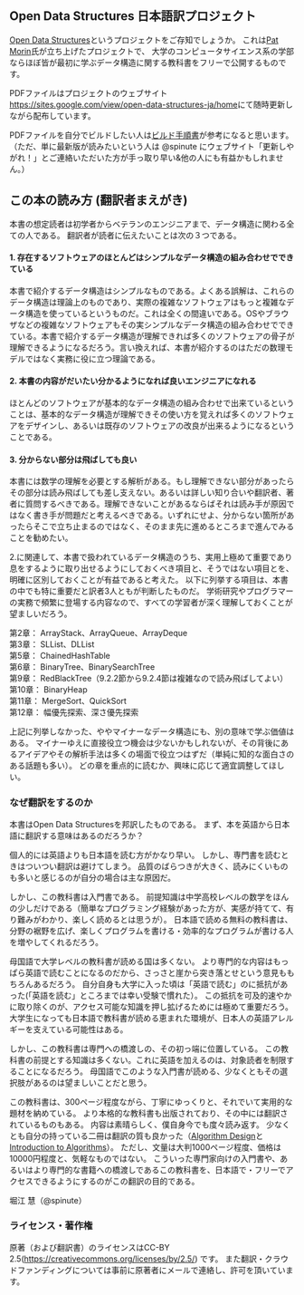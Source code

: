## Open Data Structures 日本語訳プロジェクト

[Open Data Structures](http://opendatastructures.org/)というプロジェクトをご存知でしょうか。
これは[Pat Morin](http://cglab.ca/~morin/)氏が立ち上げたプロジェクトで、
大学のコンピュータサイエンス系の学部ならほぼ皆が最初に学ぶデータ構造に関する教科書をフリーで公開するものです。

PDFファイルはプロジェクトのウェブサイト<https://sites.google.com/view/open-data-structures-ja/home>にて随時更新しながら配布しています。

PDFファイルを自分でビルドしたい人は[ビルド手順書](https://github.com/spinute/ods/wiki/%E6%97%A5%E6%9C%AC%E8%AA%9E%E7%89%88pdf%E3%81%AE%E4%BD%9C%E6%88%90%E6%89%8B%E9%A0%86#%E3%82%B3%E3%83%B3%E3%83%91%E3%82%A4%E3%83%AB%E3%81%AB%E6%AC%A0%E5%A6%82%E3%81%97%E3%81%A6%E3%81%84%E3%82%8B%E3%83%95%E3%82%A1%E3%82%A4%E3%83%AB%E3%81%AE%E8%AA%BF%E6%95%B4)が参考になると思います。（ただ、単に最新版が読みたいという人は @spinute にウェブサイト「更新しやがれ！」とご連絡いただいた方が手っ取り早い&他の人にも有益かもしれません。）

## この本の読み方 (翻訳者まえがき)

本書の想定読者は初学者からベテランのエンジニアまで、データ構造に関わる全ての人である。
翻訳者が読者に伝えたいことは次の３つである。

#### 1. 存在するソフトウェアのほとんどはシンプルなデータ構造の組み合わせでできている

本書で紹介するデータ構造はシンプルなものである。よくある誤解は、これらのデータ構造は理論上のものであり、実際の複雑なソフトウェアはもっと複雑なデータ構造を使っているというものだ。これは全くの間違いである。OSやブラウザなどの複雑なソフトウェアもその実シンプルなデータ構造の組み合わせでできている。本書で紹介するデータ構造が理解できれば多くのソフトウェアの骨子が理解できるようになるだろう。言い換えれば、本書が紹介するのはただの数理モデルではなく実務に役に立つ理論である。

#### 2. 本書の内容がだいたい分かるようになれば良いエンジニアになれる

ほとんどのソフトウェアが基本的なデータ構造の組み合わせで出来ているということは、基本的なデータ構造が理解できその使い方を覚えれば多くのソフトウェアをデザインし、あるいは既存のソフトウェアの改良が出来るようになるということである。

#### 3. 分からない部分は飛ばしても良い

本書には数学の理解を必要とする解析がある。もし理解できない部分があったらその部分は読み飛ばしても差し支えない。あるいは詳しい知り合いや翻訳者、著者に質問するべきである。理解できないことがあるならばそれは読み手が原因ではなく書き手が問題だと考えるべきである。いずれにせよ、分からない箇所があったらそこで立ち止まるのではなく、そのまま先に進めるところまで進んでみることを勧めたい。


2.に関連して、本書で扱われているデータ構造のうち、実用上極めて重要であり息をするように取り出せるようにしておくべき項目と、そうではない項目とを、明確に区別しておくことが有益であると考えた。
以下に列挙する項目は、本書の中でも特に重要だと訳者3人ともが判断したものだ。
学術研究やプログラマーの実務で頻繁に登場する内容なので、すべての学習者が深く理解しておくことが望ましいだろう。

第2章： ArrayStack、ArrayQueue、ArrayDeque  
第3章： SLList、DLList  
第5章： ChainedHashTable  
第6章： BinaryTree、BinarySearchTree  
第9章： RedBlackTree（9.2.2節から9.2.4節は複雑なので読み飛ばしてよい）  
第10章： BinaryHeap  
第11章： MergeSort、QuickSort  
第12章： 幅優先探索、深さ優先探索  


上記に列挙しなかった、ややマイナーなデータ構造にも、別の意味で学ぶ価値はある。
マイナーゆえに直接役立つ機会は少ないかもしれないが、その背後にあるアイデアやその解析手法は多くの場面で役立つはずだ（単純に知的な面白さのある話題も多い）。
どの章を重点的に読むか、興味に応じて適宜調整してほしい。


### なぜ翻訳をするのか

本書はOpen Data Structuresを邦訳したものである。
まず、本を英語から日本語に翻訳する意味はあるのだろうか？

個人的には英語よりも日本語を読む方がかなり早い。
しかし、専門書を読むときはついつい翻訳は避けてしまう。
品質のばらつきが大きく、読みにくいものも多いと感じるのが自分の場合は主な原因だ。

しかし、この教科書は入門書である。
前提知識は中学高校レベルの数学をほんの少しだけである（簡単なプログラミング経験があった方が、実感が持てて、有り難みがわかり、楽しく読めるとは思うが）。
日本語で読める無料の教科書は、分野の裾野を広げ、楽しくプログラムを書ける・効率的なプログラムが書ける人を増やしてくれるだろう。

母国語で大学レベルの教科書が読める国は多くない。
より専門的な内容はもっぱら英語で読むことになるのだから、さっさと崖から突き落とせという意見ももちろんあるだろう。
自分自身も大学に入った頃は「英語で読む」のに抵抗があった(「英語を読む」ところまでは幸い受験で慣れた）。
この抵抗を可及的速やかに取り除くのが、アクセス可能な知識を押し拡げるためには極めて重要だろう。
大学生になっても日本語で教科書が読める恵まれた環境が、日本人の英語アレルギーを支えている可能性はある。

しかし、この教科書は専門への橋渡しの、その初っ端に位置している。
この教科書の前提とする知識は多くない。これに英語を加えるのは、対象読者を制限することになるだろう。
母国語でこのような入門書が読める、少なくともその選択肢があるのは望ましいことだと思う。

この教科書は、300ページ程度ながら、丁寧にゆっくりと、それでいて実用的な題材を納めている。
より本格的な教科書も出版されており、その中には翻訳されているものもある。
内容は素晴らしく、僕自身今でも度々読み返す。
少なくとも自分の持っている二冊は翻訳の質も良かった（[Algorithm Design](http://www.cs.princeton.edu/~wayne/kleinberg-tardos/)と[Introduction to Algorithms](https://mitpress.mit.edu/books/introduction-algorithms)）。
ただし、文量は大判1000ページ程度、価格は10000円程度と、気軽なものではない。
こういった専門家向けの入門書や、あるいはより専門的な書籍への橋渡しであるこの教科書を、日本語で・フリーでアクセスできるようにするのがこの翻訳の目的である。

堀江 慧（@spinute）

### ライセンス・著作権
原著（および翻訳書）のライセンスはCC-BY 2.5(https://creativecommons.org/licenses/by/2.5/) です。
また翻訳・クラウドファンディングについては事前に原著者にメールで連絡し、許可を頂いています。
